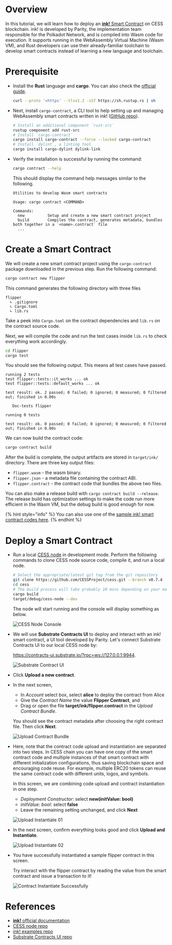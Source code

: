 # Overview

In this tutorial, we will learn how to deploy an [**ink!** Smart Contract](https://use.ink/) on CESS blockchain. ink! is developed by Parity, the implementation team responsible for the Polkadot Network, and is compiled into Wasm code for execution. It supports running in the WebAssembly Virtual Machine (Wasm VM), and Rust developers can use their already-familiar toolchain to develop smart contracts instead of learning a new language and toolchain.

# Prerequisite

- Install the **Rust** language and **cargo**. You can also check the [official guide](https://www.rust-lang.org/tools/install).

   ```bash
   curl --proto '=https' --tlsv1.2 -sSf https://sh.rustup.rs | sh
   ```

- Next, install `cargo-contract`, a CLI tool to help setting up and managing WebAssembly smart contracts written in ink! ([GitHub repo](https://github.com/paritytech/cargo-contract)).

   ```bash
   # Install an additional component `rust-src`
   rustup component add rust-src
   # Install `cargo-contract`
   cargo install cargo-contract --force --locked cargo-contract
   # Install `dylint`, a linting tool
   cargo install cargo-dylint dylink-link
   ```

- Verify the installation is successful by running the command:

   ```bash
   cargo contract --help
   ```

   This should display the command help messages similar to the following.

   ```
   Utilities to develop Wasm smart contracts

   Usage: cargo contract <COMMAND>

   Commands:
     new          Setup and create a new smart contract project
     build        Compiles the contract, generates metadata, bundles both together in a `<name>.contract` file
     ...
   ```

# Create a Smart Contract

We will create a new smart contract project using the `cargo-contract` package downloaded in the previous step. Run the following command:

```bash
cargo contract new flipper
```

This command generates the following directory with three files

```
flipper
  ∟ .gitignore
  ∟ Cargo.toml
  ∟ lib.rs
```

Take a peek into `Cargo.toml` on the contract dependencies and `lib.rs` on the contract source code.

Next, we will compile the code and run the test cases inside `lib.rs` to check everything work accordingly.

```bash
cd flipper
cargo test
```

You should see the following output. This means all test cases have passed.

```
running 2 tests
test flipper::tests::it_works ... ok
test flipper::tests::default_works ... ok

test result: ok. 2 passed; 0 failed; 0 ignored; 0 measured; 0 filtered out; finished in 0.00s

   Doc-tests flipper

running 0 tests

test result: ok. 0 passed; 0 failed; 0 ignored; 0 measured; 0 filtered out; finished in 0.00s
```

We can now build the contract code:

```bash
cargo contract build
```

After the build is complete, the output artifacts are stored in `target/ink/` directory. There are three key output files:

- `flipper.wasm` - the wasm binary.
- `flipper.json` - a metadata file containing the contract ABI.
- `flipper.contract` - the contract code that bundles the above two files.

You can also make a release build with `cargo contract build --release`. The release build has optimization settings to make the code run more efficient in the Wasm VM, but the debug build is good enough for now.

{% hint style="info" %}
You can also use one of the [sample ink! smart contract codes here](https://github.com/CESSProject/cess-examples/tree/main/ink).
{% endhint %}

# Deploy a Smart Contract

- Run a local [CESS node](https://github.com/CESSProject/cess) in development mode. Perform the following commands to clone CESS node source code, compile it, and run a local node.

   ```bash
   # Select the appropriate/latest git tag from the git repository
   git clone https://github.com/CESSProject/cess.git --branch v0.7.4
   cd cess
   # The build process will take probably 10 mins depending on your machine spec
   cargo build
   target/debug/cess-node --dev
   ```

   The node will start running and the console will display something as below.<br/>

   ![CESS Node Console](../../assets/developer/tutorials/deploy-sc-ink/cess-node.png)

- We will use **Substrate Contracts UI** to deploy and interact with an ink! smart contract, a UI tool developed by Parity. Let's connect Substrate Contracts UI to our local CESS node by:

   <https://contracts-ui.substrate.io/?rpc=ws://127.0.0.1:9944>.<br/>

   ![Substrate Contract UI](../../assets/developer/tutorials/deploy-sc-ink/substrate-contract-ui.png)

- Click **Upload a new contract**.

- In the next screen,
   - In *Account* select box, select **alice** to deploy the contract from Alice
   - Give the *Contract Name* the value **Flipper Contract**, and
   - Drag or open the file **target/ink/flipper.contract** in the *Upload Contract Bundle*.

   You should see the contract metadata after choosing the right contract file. Then click **Next**.<br/>

   ![Upload Contract Bundle](../../assets/developer/tutorials/deploy-sc-ink/upload-contract-bundle.png)

- Here, note that the contract code upload and instantiation are separated into two steps. In CESS chain you can have one copy of the smart contract code and multiple instances of that smart contract with different initialization configurations, thus saving blockchain space and encouraging code reuse. For example, multiple ERC20 tokens can reuse the same contract code with different units, logos, and symbols.

   In this screen, we are combining code upload and contract instantiation in one step.

   - *Deployment Constructor*: select **new(initValue: bool)**
   - *initValue: bool*: select **false**
   - Leave the remaining setting unchanged, and click **Next**<br/>

   ![Upload Instantiate 01](../../assets/developer/tutorials/deploy-sc-ink/upload-instantiate-01.png)

- In the next screen, confirm everything looks good and click **Upload and Instantiate**.<br/>

   ![Upload Instantiate 02](../../assets/developer/tutorials/deploy-sc-ink/upload-instantiate-02.png)

- You have successfully instantiated a sample flipper contract in this screen.

   Try interact with the flipper contract by reading the value from the smart contract and issue a transaction to it!<br/>

   ![Contract Instantiate Successfully](../../assets/developer/tutorials/deploy-sc-ink/instantiate-success.png)

# References

- [**ink!** official documentation](https://use.ink/)
- [CESS node repo](https://github.com/CESSProject/cess)
- [ink! examples repo](https://github.com/paritytech/ink-examples)
- [Substrate Contracts UI repo](https://github.com/paritytech/contracts-ui)
